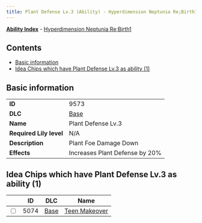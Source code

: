 ```yaml
---
title: Plant Defense Lv.3 (Ability) - Hyperdimension Neptunia Re;Birth1
---
```


[**Ability Index**](/neptunia/rb1/ability/index.html) - [Hyperdimension Neptunia Re;Birth1](/neptunia/rb1)

## Contents

- [Basic information](#basic-information)
- [Idea Chips which have Plant Defense Lv.3 as ability (1)](#idea-chips-which-have-plant-defense-lv3-as-ability-1)

## Basic information

|   |   |
| -- | -- |
| **ID** | 9573
**DLC** | [Base](/neptunia/rb1/dlc/1-base.html)
**Name** | Plant Defense Lv.3
**Required Lily level** | N/A
**Description** | Plant Foe Damage Down
**Effects** | Increases Plant Defense by 20% |


## Idea Chips which have Plant Defense Lv.3 as ability (1)

|    | ID | DLC | Name |
| -- | -- | --- | ---- |
| <input type="checkbox" id="rb1-item-1-5074" class="trackbox" /> | 5074 | [Base](/neptunia/rb1/dlc/1-base.html) | [Teen Makeover](/neptunia/rb1/item/1-5074-teen-makeover.html) |
